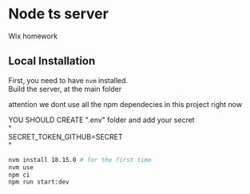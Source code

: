 # Node ts server

Wix homework 
## Local Installation


First, you need to have `nvm` installed.    
Build the server, at the main folder


attention we dont use all the npm dependecies in this project right now 

YOU SHOULD CREATE ".env" folder and add your secret    
"    
SECRET_TOKEN_GITHUB=SECRET     
"   

```bash
nvm install 18.15.0 # for the first time
nvm use  
npm ci
npm run start:dev
```
